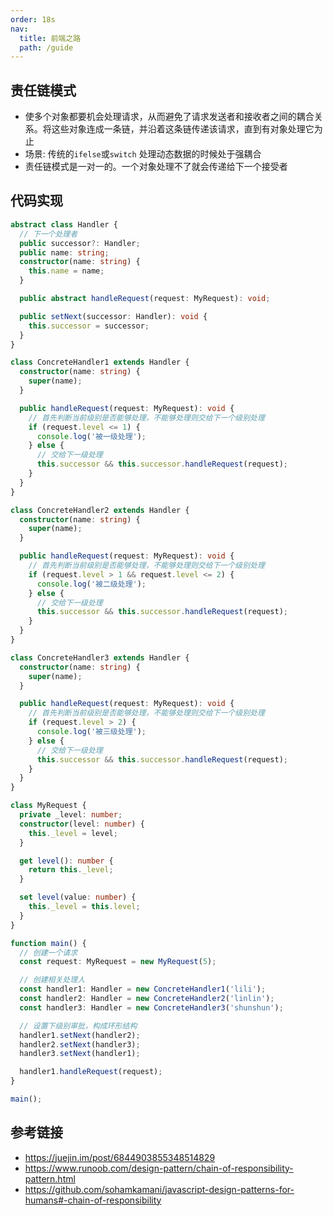 ```yaml
---
order: 18s
nav:
  title: 前端之路
  path: /guide
---
```


## 责任链模式

- 使多个对象都要机会处理请求，从而避免了请求发送者和接收者之间的耦合关系。将这些对象连成一条链，并沿着这条链传递该请求，直到有对象处理它为止
- 场景: 传统的`ifelse`或`switch` 处理动态数据的时候处于强耦合
- 责任链模式是一对一的。一个对象处理不了就会传递给下一个接受者

## 代码实现

```typescript
abstract class Handler {
  // 下一个处理者
  public successor?: Handler;
  public name: string;
  constructor(name: string) {
    this.name = name;
  }

  public abstract handleRequest(request: MyRequest): void;

  public setNext(successor: Handler): void {
    this.successor = successor;
  }
}

class ConcreteHandler1 extends Handler {
  constructor(name: string) {
    super(name);
  }

  public handleRequest(request: MyRequest): void {
    // 首先判断当前级别是否能够处理，不能够处理则交给下一个级别处理
    if (request.level <= 1) {
      console.log('被一级处理');
    } else {
      // 交给下一级处理
      this.successor && this.successor.handleRequest(request);
    }
  }
}

class ConcreteHandler2 extends Handler {
  constructor(name: string) {
    super(name);
  }

  public handleRequest(request: MyRequest): void {
    // 首先判断当前级别是否能够处理，不能够处理则交给下一个级别处理
    if (request.level > 1 && request.level <= 2) {
      console.log('被二级处理');
    } else {
      // 交给下一级处理
      this.successor && this.successor.handleRequest(request);
    }
  }
}

class ConcreteHandler3 extends Handler {
  constructor(name: string) {
    super(name);
  }

  public handleRequest(request: MyRequest): void {
    // 首先判断当前级别是否能够处理，不能够处理则交给下一个级别处理
    if (request.level > 2) {
      console.log('被三级处理');
    } else {
      // 交给下一级处理
      this.successor && this.successor.handleRequest(request);
    }
  }
}

class MyRequest {
  private _level: number;
  constructor(level: number) {
    this._level = level;
  }

  get level(): number {
    return this._level;
  }

  set level(value: number) {
    this._level = this.level;
  }
}

function main() {
  // 创建一个请求
  const request: MyRequest = new MyRequest(5);

  // 创建相关处理人
  const handler1: Handler = new ConcreteHandler1('lili');
  const handler2: Handler = new ConcreteHandler2('linlin');
  const handler3: Handler = new ConcreteHandler3('shunshun');

  // 设置下级别审批，构成环形结构
  handler1.setNext(handler2);
  handler2.setNext(handler3);
  handler3.setNext(handler1);

  handler1.handleRequest(request);
}

main();
```

## 参考链接

- https://juejin.im/post/6844903855348514829
- https://www.runoob.com/design-pattern/chain-of-responsibility-pattern.html
- https://github.com/sohamkamani/javascript-design-patterns-for-humans#-chain-of-responsibility
